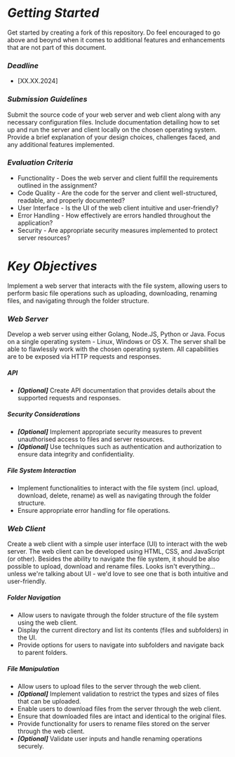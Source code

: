 # *Getting Started*

Get started by creating a fork of this repository. Do feel encouraged to go above and beoynd when it comes to additional features and enhancements that are not part of this document.

### *Deadline*

* [XX.XX.2024]

### *Submission Guidelines*

Submit the source code of your web server and web client along with any necessary configuration files.
Include documentation detailing how to set up and run the server and client locally on the chosen operating system.
Provide a brief explanation of your design choices, challenges faced, and any additional features implemented.

### *Evaluation Criteria*

* Functionality - Does the web server and client fulfill the requirements outlined in the assignment?
* Code Quality - Are the code for the server and client well-structured, readable, and properly documented?
* User Interface - Is the UI of the web client intuitive and user-friendly?
* Error Handling - How effectively are errors handled throughout the application?
* Security - Are appropriate security measures implemented to protect server resources?

# *Key Objectives*

Implement a web server that interacts with the file system, allowing users to perform basic file operations such as uploading, downloading, renaming files, and navigating through the folder structure.

### *Web Server*

Develop a web server using either Golang, Node.JS, Python or Java. Focus on a single operating system - Linux, Windows or OS X. The server shall be able to flawlessly work with the chosen operating system. All capabilities are to be exposed via HTTP requests and responses.

##### API

* __*[Optional]*__ Create API documentation that provides details about the supported requests and responses.

##### Security Considerations

* __*[Optional]*__ Implement appropriate security measures to prevent unauthorised access to files and server resources.
* __*[Optional]*__ Use techniques such as authentication and authorization to ensure data integrity and confidentiality.

##### File System Interaction

* Implement functionalities to interact with the file system (incl. upload, download, delete, rename) as well as navigating through the folder structure.
* Ensure appropriate error handling for file operations.

### *Web Client*

Create a web client with a simple user interface (UI) to interact with the web server. The web client can be developed using HTML, CSS, and JavaScript (or other). Besides the ability to navigate the file system, it should be also possible to upload, download and rename files. Looks isn't everything... unless we're talking about UI - we'd love to see one that is both intuitive and user-friendly.

##### Folder Navigation

* Allow users to navigate through the folder structure of the file system using the web client.
* Display the current directory and list its contents (files and subfolders) in the UI.
* Provide options for users to navigate into subfolders and navigate back to parent folders.

##### File Manipulation

* Allow users to upload files to the server through the web client.
* __*[Optional]*__ Implement validation to restrict the types and sizes of files that can be uploaded.
* Enable users to download files from the server through the web client.
* Ensure that downloaded files are intact and identical to the original files.
* Provide functionality for users to rename files stored on the server through the web client.
* __*[Optional]*__ Validate user inputs and handle renaming operations securely.

